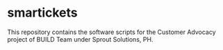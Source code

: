 # smartickets
This repository contains the software scripts for the Customer Advocacy project of BUILD Team under Sprout Solutions, PH.
